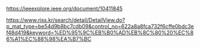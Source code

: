 https://ieeexplore.ieee.org/document/10411845

https://www.riss.kr/search/detail/DetailView.do?p_mat_type=be54d9b8bc7cdb09&control_no=622a8a8fca732f6cffe0bdc3ef48d419&keyword=%ED%95%9C%EB%B0%AD%EB%8C%80%20%EC%86%A1%EC%88%98%EA%B7%BC